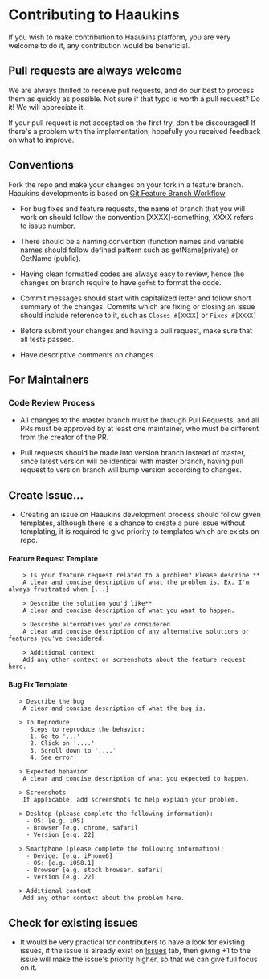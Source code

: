 # Contributing to Haaukins 

If you wish to make contribution to Haaukins platform, you are very welcome to do it, any contribution would be beneficial. 

## Pull requests are always welcome

We are always thrilled to receive pull requests, and do our best to process them as quickly as possible. Not sure if that typo is worth a pull request? Do it! We will appreciate it.

If your pull request is not accepted on the first try, don't be discouraged! If there's a problem with the implementation, hopefully you received feedback on what to improve.

## Conventions 

Fork the repo and make your changes on your fork in a feature branch. Haaukins developments is based on [Git Feature Branch Workflow](https://www.atlassian.com/git/tutorials/comparing-workflows/feature-branch-workflow)

- For bug fixes and feature requests, the name of branch that you will work on should follow the convention [XXXX]-something, XXXX refers to issue number. 

- There should be a naming convention (function names and variable names should follow defined pattern such as getName(private) or GetName (public).

- Having clean formatted codes are always easy to review, hence the changes on branch require to have `gofmt` to format the code. 

- Commit messages should start with capitalized letter and follow short summary of the changes. Commits which are fixing or closing an issue should include reference to it, such as `Closes #[XXXX]` or `Fixes #[XXXX]` 

- Before submit your changes and having a pull request, make sure that all tests passed. 

- Have descriptive comments on changes.

## For Maintainers

### Code Review Process 

- All changes to the master branch must be through Pull Requests, and all PRs must be approved by at least one maintainer, who must be different from the creator of the PR. 

- Pull requests should be made into version branch instead of master, since latest version will be identical with master branch, having pull request to version branch will bump version according to changes.

## Create Issue... 

- Creating an issue on Haaukins development process should follow given templates, although there is a chance to create a pure issue without templating,  it is required to give priority to templates which are exists on repo.


#### Feature Request Template

        > Is your feature request related to a problem? Please describe.**
        A clear and concise description of what the problem is. Ex. I'm always frustrated when [...]

        > Describe the solution you'd like**
        A clear and concise description of what you want to happen.

        > Describe alternatives you've considered
        A clear and concise description of any alternative solutions or features you've considered.

        > Additional context
        Add any other context or screenshots about the feature request here.


#### Bug Fix Template

       > Describe the bug
        A clear and concise description of what the bug is.

       > To Reproduce
          Steps to reproduce the behavior:
          1. Go to '...'
          2. Click on '....'
          3. Scroll down to '....'
          4. See error

       > Expected behavior
        A clear and concise description of what you expected to happen.

       > Screenshots
        If applicable, add screenshots to help explain your problem.

       > Desktop (please complete the following information):
         - OS: [e.g. iOS]
         - Browser [e.g. chrome, safari]
         - Version [e.g. 22]

       > Smartphone (please complete the following information):
         - Device: [e.g. iPhone6]
         - OS: [e.g. iOS8.1]
         - Browser [e.g. stock browser, safari]
         - Version [e.g. 22]

       > Additional context
        Add any other context about the problem here.
        
## Check for existing issues

- It would be very practical for contributers to have a look for existing issues, if the issue is already exist on [Issues](https://github.com/aau-network-security/haaukins/issues) tab, then giving +1 to the issue will make the issue's priority higher, so that we can give full focus on it. 


 
